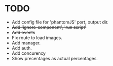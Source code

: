 # TODO
* Add config file for 'phantomJS' port, output dir.
* ~~Add 'ignore-component', 'run script'~~
* ~~Add events~~
* Fix route to load images.
* Add manager.
* Add auth.
* Add concurency
* Show precentages as actual percentages.

